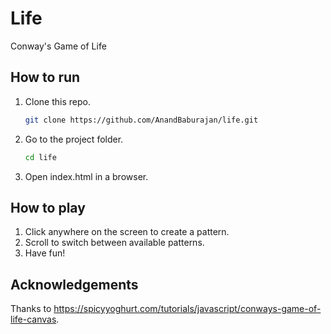 # Life

Conway's Game of Life

## How to run

1. Clone this repo.

   ```sh
   git clone https://github.com/AnandBaburajan/life.git
   ```

2. Go to the project folder.

   ```sh
   cd life
   ```

3. Open index.html in a browser.

## How to play

1. Click anywhere on the screen to create a pattern.
2. Scroll to switch between available patterns.
3. Have fun!

## Acknowledgements

Thanks to https://spicyyoghurt.com/tutorials/javascript/conways-game-of-life-canvas.

